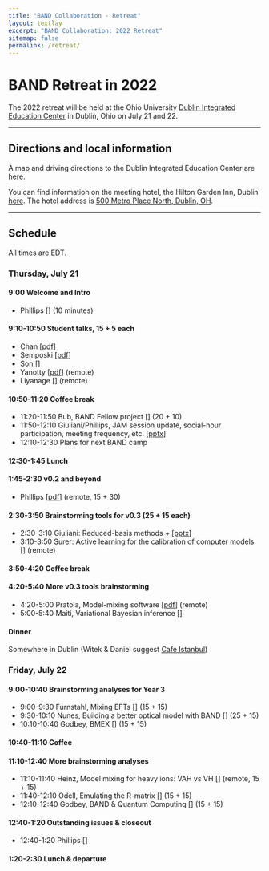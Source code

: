 ```yaml
---
title: "BAND Collaboration - Retreat"
layout: textlay
excerpt: "BAND Collaboration: 2022 Retreat"
sitemap: false
permalink: /retreat/
---
```


# BAND Retreat in 2022

<p>
The 2022 retreat will be held at the Ohio University
<!-- College of Health Sciences and Professions -->
<a href="https://www.ohio.edu/chsp/dublin-center/dublin-integrated-education-center">Dublin Integrated Education Center</a> in Dublin, Ohio on July 21 and 22.

</p>

---

## Directions and local information

<p>
A map and driving directions to the Dublin Integrated Education Center are <a href="/images/pdfs/Dublin_MapDirections.pdf">here</a>.
</p>

<p>
You can find information on the meeting hotel, the Hilton Garden Inn, Dublin <a href="https://www.hilton.com/en/hotels/cmhdhgi-hilton-garden-inn-columbus-dublin/?SEO_id=GMB-AMER-GI-CMHDHGI&y_source=1_MjA4NDMzOS03MTUtbG9jYXRpb24ud2Vic2l0ZQ%3D%3D">here</a>. 
The hotel address is <a href="https://www.google.com/maps?q=500+Metro+Place+North,+Dublin,+Ohio,+43017,+USA">500 Metro Place North, Dublin, OH</a>.
</p>

---

## Schedule

<p>
All times are EDT.
</p>

### Thursday, July 21


#### 9:00 Welcome and Intro
* Phillips [<a href=""></a>] (10 minutes)

#### 9:10-10:50 Student talks, 15 + 5 each
* Chan [<a href="BAND_20220721_update_mosesyhc.pdf">pdf</a>] 
* Semposki [<a href="https://github.com/bandframework/privateband/blob/team/Meetings/Retreat2022/Talks/SAMBA_talk_split.pdf">pdf</a>]
* Son [<a href=""></a>] 
* Yanotty [<a href="Yannotty_BAND_Retreat_2022.pdf">pdf</a>] (remote)
* Liyanage [<a href=""></a>] (remote)

#### 10:50-11:20 Coffee break 

* 11:20-11:50 Bub, BAND Fellow project [<a href=""></a>]  (20 + 10)
* 11:50-12:10 Giuliani/Phillips, JAM session update, social-hour participation, meeting frequency, etc. [<a href="JAM_Sessions_Pres.pptx">pptx</a>]  
* 12:10-12:30 Plans for next BAND camp 

#### 12:30-1:45 Lunch

#### 1:45-2:30 v0.2 and beyond
* Phillips [<a href="BANDv0.2andBeyond.pdf">pdf</a>] (remote, 15 + 30)

#### 2:30-3:50 Brainstorming tools for v0.3 (25 + 15 each)
* 2:30-3:10 Giuliani: Reduced-basis methods + [<a href="New_Instrument_RBM.pptx">pptx</a>] 
* 3:10-3:50 Surer: Active learning for the calibration of computer models [<a href=""></a>] (remote) 

#### 3:50-4:20 Coffee break

#### 4:20-5:40 More v0.3 tools brainstorming
* 4:20-5:00 Pratola, Model-mixing software [<a href="Pratola_band.pdf">pdf</a>] (remote)
* 5:00-5:40 Maiti, Variational Bayesian inference [<a href=""></a>]  

#### Dinner
Somewhere in Dublin (Witek & Daniel suggest <a href="https://www.cafeistanbuldublin.com/">Cafe Istanbul</a>)

### Friday, July 22

#### 9:00-10:40 Brainstorming analyses for Year 3
* 9:00-9:30 Furnstahl, Mixing EFTs [<a href=""></a>] (15 + 15)
* 9:30-10:10 Nunes, Building a better optical model with BAND [<a href=""></a>] (25 + 15)
* 10:10-10:40 Godbey, BMEX [<a href=""></a>] (15 + 15)

#### 10:40-11:10 Coffee


#### 11:10-12:40 More brainstorming analyses
* 11:10-11:40 Heinz, Model mixing for heavy ions: VAH vs VH [<a href=""></a>] (remote, 15 + 15)
* 11:40-12:10 Odell, Emulating the R-matrix [<a href=""></a>] (15 + 15)
* 12:10-12:40 Godbey, BAND & Quantum Computing [<a href=""></a>] (15 + 15)


#### 12:40-1:20 Outstanding issues & closeout
* 12:40-1:20 Phillips [<a href=""></a>] 

#### 1:20-2:30 Lunch & departure
